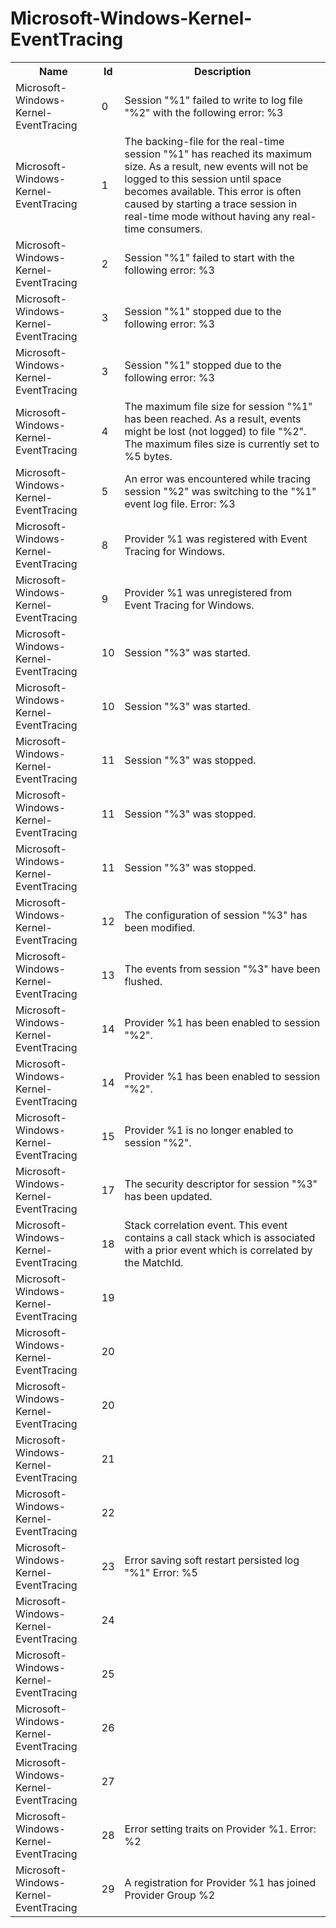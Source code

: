 # Microsoft-Windows-Kernel-EventTracing

<table>
<colgroup><col/><col/><col/></colgroup>
<tr><th>Name</th><th>Id</th><th>Description</th></tr>
<tr><td>Microsoft-Windows-Kernel-EventTracing</td><td>0</td><td>Session &quot;%1&quot; failed to write to log file &quot;%2&quot; with the following error: %3</td></tr>
<tr><td>Microsoft-Windows-Kernel-EventTracing</td><td>1</td><td>The backing-file for the real-time session &quot;%1&quot; has reached its maximum size. As a result, new events will not be logged to this session until space becomes available. This error is often caused by starting a trace session in real-time mode without having any real-time consumers.</td></tr>
<tr><td>Microsoft-Windows-Kernel-EventTracing</td><td>2</td><td>Session &quot;%1&quot; failed to start with the following error: %3</td></tr>
<tr><td>Microsoft-Windows-Kernel-EventTracing</td><td>3</td><td>Session &quot;%1&quot; stopped due to the following error: %3</td></tr>
<tr><td>Microsoft-Windows-Kernel-EventTracing</td><td>3</td><td>Session &quot;%1&quot; stopped due to the following error: %3</td></tr>
<tr><td>Microsoft-Windows-Kernel-EventTracing</td><td>4</td><td>The maximum file size for session &quot;%1&quot; has been reached. As a result, events might be lost (not logged) to file &quot;%2&quot;. The maximum files size is currently set to %5 bytes.</td></tr>
<tr><td>Microsoft-Windows-Kernel-EventTracing</td><td>5</td><td>An error was encountered while tracing session &quot;%2&quot; was switching to the &quot;%1&quot; event log file. Error: %3</td></tr>
<tr><td>Microsoft-Windows-Kernel-EventTracing</td><td>8</td><td>Provider %1 was registered with Event Tracing for Windows.</td></tr>
<tr><td>Microsoft-Windows-Kernel-EventTracing</td><td>9</td><td>Provider %1 was unregistered from Event Tracing for Windows.</td></tr>
<tr><td>Microsoft-Windows-Kernel-EventTracing</td><td>10</td><td>Session &quot;%3&quot; was started.</td></tr>
<tr><td>Microsoft-Windows-Kernel-EventTracing</td><td>10</td><td>Session &quot;%3&quot; was started.</td></tr>
<tr><td>Microsoft-Windows-Kernel-EventTracing</td><td>11</td><td>Session &quot;%3&quot; was stopped.</td></tr>
<tr><td>Microsoft-Windows-Kernel-EventTracing</td><td>11</td><td>Session &quot;%3&quot; was stopped.</td></tr>
<tr><td>Microsoft-Windows-Kernel-EventTracing</td><td>11</td><td>Session &quot;%3&quot; was stopped.</td></tr>
<tr><td>Microsoft-Windows-Kernel-EventTracing</td><td>12</td><td>The configuration of session &quot;%3&quot; has been modified.</td></tr>
<tr><td>Microsoft-Windows-Kernel-EventTracing</td><td>13</td><td>The events from session &quot;%3&quot; have been flushed.</td></tr>
<tr><td>Microsoft-Windows-Kernel-EventTracing</td><td>14</td><td>Provider %1 has been enabled to session &quot;%2&quot;.</td></tr>
<tr><td>Microsoft-Windows-Kernel-EventTracing</td><td>14</td><td>Provider %1 has been enabled to session &quot;%2&quot;.</td></tr>
<tr><td>Microsoft-Windows-Kernel-EventTracing</td><td>15</td><td>Provider %1 is no longer enabled to session &quot;%2&quot;.</td></tr>
<tr><td>Microsoft-Windows-Kernel-EventTracing</td><td>17</td><td>The security descriptor for session &quot;%3&quot; has been updated.</td></tr>
<tr><td>Microsoft-Windows-Kernel-EventTracing</td><td>18</td><td>Stack correlation event. This event contains a call stack which is associated with a prior event which is correlated by the MatchId.</td></tr>
<tr><td>Microsoft-Windows-Kernel-EventTracing</td><td>19</td><td></td></tr>
<tr><td>Microsoft-Windows-Kernel-EventTracing</td><td>20</td><td></td></tr>
<tr><td>Microsoft-Windows-Kernel-EventTracing</td><td>20</td><td></td></tr>
<tr><td>Microsoft-Windows-Kernel-EventTracing</td><td>21</td><td></td></tr>
<tr><td>Microsoft-Windows-Kernel-EventTracing</td><td>22</td><td></td></tr>
<tr><td>Microsoft-Windows-Kernel-EventTracing</td><td>23</td><td>Error saving soft restart persisted log &quot;%1&quot; Error: %5</td></tr>
<tr><td>Microsoft-Windows-Kernel-EventTracing</td><td>24</td><td></td></tr>
<tr><td>Microsoft-Windows-Kernel-EventTracing</td><td>25</td><td></td></tr>
<tr><td>Microsoft-Windows-Kernel-EventTracing</td><td>26</td><td></td></tr>
<tr><td>Microsoft-Windows-Kernel-EventTracing</td><td>27</td><td></td></tr>
<tr><td>Microsoft-Windows-Kernel-EventTracing</td><td>28</td><td>Error setting traits on Provider %1. Error: %2</td></tr>
<tr><td>Microsoft-Windows-Kernel-EventTracing</td><td>29</td><td>A registration for Provider %1 has joined Provider Group %2</td></tr>
</table>
